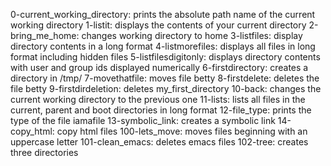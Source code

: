 0-current_working_directory: prints the absolute path name of the current working directory
1-listit: displays the contents of your current directory
2-bring_me_home: changes working directory to home
3-listfiles: display directory contents in a long format
4-listmorefiles: displays all files in long format including hidden files
5-listfilesdigitonly: displays directory contents with user and group ids displayed numerically
6-firstdirectory: creates a directory in /tmp/
7-movethatfile: moves file betty
8-firstdelete: deletes the file betty
9-firstdirdeletion: deletes my_first_directory
10-back: changes the current working directory to the previous one
11-lists: lists all files in the current, parent and boot directories in long format
12-file_type: prints the type of the file iamafile
13-symbolic_link: creates a symbolic link
14-copy_html: copy html files
100-lets_move: moves files beginning with an uppercase letter
101-clean_emacs: deletes emacs files
102-tree: creates three directories
